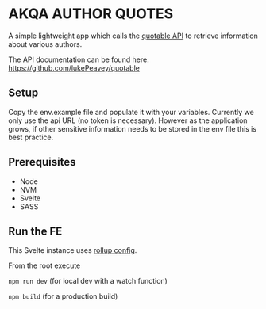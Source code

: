 # AKQA AUTHOR QUOTES

A simple lightweight app which calls the [quotable API](https://api.quotable.io) to retrieve information about various authors.

The API documentation can be found here: https://github.com/lukePeavey/quotable

## Setup

Copy the env.example file and populate it with your variables. Currently we only use the api URL (no token is necessary). However as the application grows, if other sensitive information needs to be stored in the env file this is best practice.

## Prerequisites

- Node
- NVM
- Svelte
- SASS

## Run the FE

This Svelte instance uses [rollup config](https://rollupjs.org/).

From the root execute

`npm run dev` (for local dev with a watch function)

`npm build` (for a production build)
